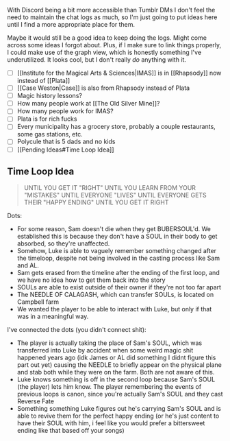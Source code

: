 With Discord being a bit more accessible than Tumblr DMs I don't feel the need to maintain the chat logs as much, so I'm just going to put ideas here until I find a more appropriate place for them.

Maybe it would still be a good idea to keep doing the logs. Might come across some ideas I forgot about. Plus, if I make sure to link things properly, I could make use of the graph view, which is honestly something I've underutilized. It looks cool, but I don't really *do* anything with it.

- [ ] [[Institute for the Magical Arts & Sciences|IMAS]] is in [[Rhapsody]] now instead of [[Plata]]
- [ ] [[Case Weston|Case]] is also from Rhapsody instead of Plata
- [ ] Magic history lessons?
- [ ] How many people work at [[The Old Silver Mine]]?
- [ ] How many people work for IMAS?
- [ ] Plata is for rich fucks
- [ ] Every municipality has a grocery store, probably a couple restaurants, some gas stations, etc.
- [ ] Polycule that is 5 dads and no kids
- [ ] [[Pending Ideas#Time Loop Idea]]

## Time Loop Idea
> UNTIL YOU GET IT "RIGHT"
> UNTIL YOU LEARN FROM YOUR "MISTAKES"
> UNTIL EVERYONE "LIVES"
> UNTIL EVERYONE GETS THEIR "HAPPY ENDING"
> UNTIL YOU GET IT RIGHT

Dots:
- For some reason, Sam doesn't die when they get BUBERSOUL'd. We established this is because they don't have a SOUL in their body to get absorbed, so they're unaffected.
- Somehow, Luke is able to vaguely remember something changed after the timeloop, despite not being involved in the casting process like Sam and AL.
- Sam gets erased from the timeline after the ending of the first loop, and we have no idea how to get them back into the story
- SOULs are able to exist outside of their owner if they're not too far apart
- The NEEDLE OF CALAGASH, which can transfer SOULs, is located on Campbell farm
- We wanted the player to be able to interact with Luke, but only if that was in a meaningful way.

I've connected the dots (you didn't connect shit):
- The player is actually taking the place of Sam's SOUL, which was transferred into Luke by accident when some weird magic shit happened years ago (idk James or AL did something I didnt figure this part out yet) causing the NEEDLE to briefly appear on the physical plane and stab both while they were on the farm. Both are not aware of this.
- Luke knows something is off in the second loop because Sam's SOUL (the player) lets him know. The player remembering the events of previous loops is canon, since you're actually Sam's SOUL and they cast Reverse Fate
- Something something Luke figures out he's carrying Sam's SOUL and is able to revive them for the perfect happy ending (or he's just content to have their SOUL with him, i feel like you would prefer a bittersweet ending like that based off your songs)